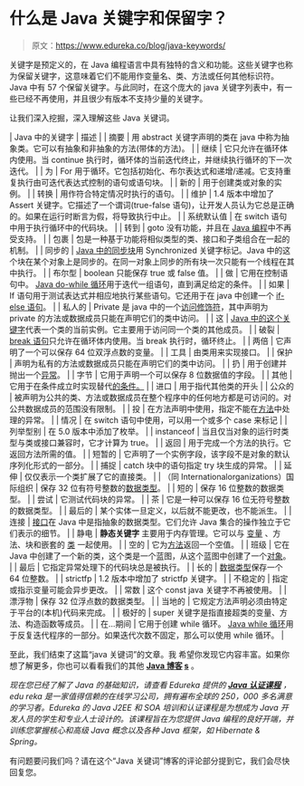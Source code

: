 # 什么是 Java 关键字和保留字？

> 原文：<https://www.edureka.co/blog/java-keywords/>

关键字是预定义的，在 Java 编程语言中具有独特的含义和功能。这些关键字也称为保留关键字，这意味着它们不能用作变量名、类、方法或任何其他标识符。Java 中有 57 个保留关键字。与此同时，在这个庞大的 java 关键字列表中，有一些已经不再使用，并且很少有版本不支持少量的关键字。

让我们深入挖掘，深入理解这些 Java 关键词。

| Java 中的关键字 | 描述 |
| 摘要 | 用 abstract 关键字声明的类在 java 中称为抽象类。它可以有抽象和非抽象的方法(带体的方法)。 |
| 继续 | 它只允许在循环体内使用。当 continue 执行时，循环体的当前迭代终止，并继续执行循环的下一次迭代。 |
| 为 | For 用于循环。它包括初始化、布尔表达式和递增/递减。它支持重复执行由可迭代表达式控制的语句或语句块。 |
| 新的 | 用于创建类或对象的实例。 |
| 转换 | 用作符合特定情况时执行的语句。 |
| 维护 | 1.4 版本中增加了 Assert 关键字。它描述了一个谓词(true-false 语句)，让开发人员认为它总是正确的。如果在运行时断言为假，将导致执行中止。 |
| 系统默认值 | 在 switch 语句中用于执行循环中的代码块。 |
| 转到 | goto 没有功能，并且在 [Java 编程](https://www.edureka.co/blog/what-is-java/)中不再受支持。 |
| 包裹 | 包是一种基于功能将相似类型的类、接口和子类组合在一起的机制。 |
| 同步的 | [Java 中的同步块](https://www.edureka.co/blog/synchronization-in-java/)用 Synchronized 关键字标记。Java 中的这个块在某个对象上是同步的。在同一对象上同步的所有块一次只能有一个线程在其中执行。 |
| 布尔型 | boolean 只能保存 true 或 false 值。 |
| 做 | 它用在控制语句中。 [Java do-while 循环](https://www.edureka.co/blog/java-do-while-loop/)用于迭代一组语句，直到满足给定的条件。 |
| 如果 | If 语句用于测试表达式并相应地执行某些语句。它还用于在 java 中创建一个 [if-else 语句](https://www.edureka.co/blog/if-else-in-java/)。 |
| 私人的 | Private 是 java 中的一个[访问修饰符](https://www.edureka.co/blog/access-modifiers-in-java)，其中声明为 private 的方法或数据成员只能在声明它们的类中访问。 |
| 这 | [Java 中的这个关键字](https://www.edureka.co/blog/this-keyword-in-java/)代表一个类的当前实例。它主要用于访问同一个类的其他成员。 |
| 破裂 | [break 语句](https://www.edureka.co/blog/python-programming-language#FlowControl)只允许在循环体内使用。当 break 执行时，循环终止。 |
| 两倍 | 它声明了一个可以保存 64 位双浮点数的变量。 |
| 工具 | 由类用来实现接口。 |
| 保护 | 声明为私有的方法或数据成员只能在声明它们的类中访问。 |
| 扔 | 用于创建并抛出一个[异常](https://www.edureka.co/blog/java-exception-handling)。 |
| 字节 | 它用于声明一个可以保存 8 位数据值的字段。 |
| 其他 | 它用于在条件成立时实现替代[的条件。](https://www.edureka.co/blog/if-else-in-java/) |
| 进口 | 用于指代其他类的开头 |
| 公众的 | 被声明为公共的类、方法或数据成员在整个程序中的任何地方都是可访问的。对公共数据成员的范围没有限制。 |
| 投 | 在方法声明中使用，指定不能在[方法](https://www.edureka.co/blog/java-methods/)中处理的异常。 |
| 情况 | 在 switch 语句中使用，可以用一个或多个 case 来标记 |
| 列举型别 | 在 5.0 版本中添加了枚举。 |
| instanceof | 当且仅当对象的运行时类型与类或接口兼容时，它才计算为 true。 |
| 返回 | 用于完成一个方法的执行。它返回方法所需的值。 |
| 短暂的 | 它声明了一个实例字段，该字段不是对象的默认序列化形式的一部分。 |
| 捕捉 | catch 块中的语句指定 try 块生成的异常。 |
| 延伸 | 仅仅表示一个类扩展了它的直接类。 |
| （同 Internationalorganizations）国际组织 | 保存 32 位有符号整数的[数据类型](https://www.edureka.co/blog/data-types-in-java/)。 |
| 短的 | 保存 16 位整数的数据类型。 |
| 尝试 | 它测试代码块的异常。 |
| 茶 | 它是一种可以保存 16 位无符号整数的数据类型。 |
| 最后的 | 某个实体一旦定义，以后就不能更改，也不能派生。 |
| 连接 | [接口](https://www.edureka.co/blog/java-interface)在 Java 中是指抽象的数据类型。它们允许 Java 集合的操作独立于它们表示的细节。 |
| 静电 | **静态关键字** 主要用于内存管理。它可以与 [变量](https://www.edureka.co/blog/java-tutorial/#variables) 、方法、块和嵌套的 [类](https://www.edureka.co/blog/java-tutorial/#obj) 一起使用。 |
| 空的 | 它为[方法](https://www.edureka.co/blog/java-methods/)返回一个空值。 |
| 班级 | 它在 Java 中创建了一个新的类，这个类是一个蓝图，从这个蓝图中创建了一个[对象](https://www.edureka.co/blog/java-object/)。 |
| 最后 | 它指定异常处理下的代码块总是被执行。 |
| 长的 | [数据类型](https://www.edureka.co/blog/data-types-in-java/)保存一个 64 位整数。 |
| strictfp | 1.2 版本中增加了 strictfp 关键字。 |
| 不稳定的 | 指定或指示变量可能会异步更改。 |
| 常数 | 这个 const java 关键字不再被使用。 |
| 漂浮物 | 保存 32 位浮点数的数据类型。 |
| 当地的 | 它规定方法声明必须由特定于平台的(本机)代码来完成。 |
| 极好的 | super 关键字是指直接超类的变量、方法、构造函数等成员。 |
| 在…期间 | 它用于创建 while 循环。 [Java while 循环](https://www.edureka.co/blog/java-while-loop/)用于反复迭代程序的一部分。如果迭代次数不固定，那么可以使用 while 循环。 |

至此，我们结束了这篇“java 关键词”的文章。我 希望你发现它内容丰富。如果你想了解更多，你也可以看看我们的其他 **[Java 博客](https://www.edureka.co/blog/what-is-java/) [s](https://www.edureka.co/blog/java-tutorial/)** 。

*现在您已经了解了 Java 的基础知识，请查看 Edureka 提供的  [**Java 认证课程**](https://www.edureka.co/java-j2ee-training-course)* *，edu reka 是一家值得信赖的在线学习公司，拥有遍布全球的 250，000 多名满意的学习者。Edureka 的 Java J2EE 和 SOA 培训和认证课程是为想成为 Java 开发人员的学生和专业人士设计的。该课程旨在为您提供 Java 编程的良好开端，并训练您掌握核心和高级 Java 概念以及各种 Java 框架，如 Hibernate & Spring。*

有问题要问我们吗？请在这个“Java 关键词”博客的评论部分提到它，我们会尽快回复您。